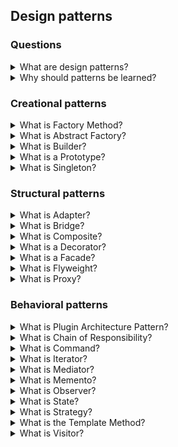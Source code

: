 ## Design patterns

### Questions

<details>
  <summary>What are design patterns?</summary>

Design patterns are standard solutions to common problems in a software design. Each design pattern provides a customized blueprint for exacting problems. As a result, you cannot copy a pattern in your program, but you can use it as a design solution to your problem. The design patterns could be confused with algorithms because both concepts describe standard solutions to some known targets. But while an algorithm has always defined a clear set of actions, a pattern is a more high-level description of a solution.

[More >>](https://refactoring.guru/design-patterns/what-is-pattern)

</details>

<details>
  <summary>Why should patterns be learned?</summary>
  
  The truth is that a programmer can work without knowledge about patterns. Moreover, in this case, he can implement a pattern solution without knowing about it. So, why is it needed to learn them?

There are a few reasons:

1. Firstly, design patterns are a toolkit of solutions to common problems in software design. So, the programmer could solve problems using them.

2. Secondly, design patterns are a common language that allows having more effective communication.

[More >>](https://refactoring.guru/design-patterns/why-learn-patterns)

</details>

### Creational patterns

<details>
  <summary>What is Factory Method?</summary>

Factory Method is a creational design pattern that provides an interface for creating objects in a superclass but allows subclasses to alter the type of created objects.

Applicability:

- Use the factory Method when beforehand unknown types and dependencies of the objects should work.
- Use the Factory Method for providing users of your library or framework with a way to extend its internal components.
- Use the Factory Method for saving system resources by reusing the existing exemplars instead of rebuilding them each time.

Pros:

- Avoid tight coupling between the creator and the concrete products.
- Single Responsibility Principle. You can move the product creation code into one place in the program, making the code easier to support.
- Open/Closed Principle. You can introduce new types of products into the program without breaking existing client code.

Cons:

- Each new subclass increases the code complexity. The best-case scenario is when introducing the pattern into an existing hierarchy of creator classes.

[More >>](https://refactoring.guru/design-patterns/factory-method)

</details>

<details>
  <summary>What is Abstract Factory?</summary>

Abstract Factory is a creational design pattern that lets you produce families of the related objects without specifying their concrete classes.

Applicability:

- Use the Abstract Factory when code needs to work with various families of related products but not to depend on the concrete classes of those products - they might be unknown beforehand or be simplified to allow for future extensibility.

Pros:

- Be sure that the products from a factory are compatible with each other.
- Avoid tight coupling between concrete products and client code.
- Single Responsibility Principle. Extract the product creation code into one place, making the code easier to support.
- Open/Closed Principle. Introduce new variants of products without breaking existing client code.

Cons:

- Each new interface or class increases the complexity of the code.

[More >>](https://refactoring.guru/design-patterns/abstract-factory)

</details>

<details>
  <summary>What is Builder?</summary>

Builder is a creational design pattern that lets you construct complex objects step by step. The builder pattern allows producing different types and representations of an object using the same construction code.

Applicability:

- Use the Builder pattern to get rid of a 'telescopic constructor'.
- Use the Builder pattern when an application needs to create different representations of some product, for example, stone and wooden houses.
- Use the Builder to construct Composite trees or other complex objects.

Pros:

- Construct objects step-by-step, defer construction steps or run steps recursively.
- Reuse the same construction code when building various representations of products.
- Single Responsibility Principle. Isolate complex construction code from the business logic of the product.

Cons:

- The overall complexity of the code increases since the pattern requires creating multiple new classes.

[More >>](https://refactoring.guru/design-patterns/builder)

</details>

<details>
  <summary>What is a Prototype?</summary>

A Prototype is a creational design pattern that lets you copy existing objects without making your code dependent on their classes.

Applicability:

- Use the Prototype pattern when there isn't dependency from the concrete classes of copied objects in a code.
- Use the pattern when you want to reduce the number of subclasses that only differ from the initialization of their respective objects. Somebody could have created these subclasses to be able to create a new one with a specific configuration.

Pros:

- Clone objects without coupling to their concrete classes.
- Get rid of repeated initialization code in favour of cloning pre-built prototypes.
- Produce complex exemplars more conveniently.
- Get an alternative to inheritance when dealing with configuration presets.

Cons:

- Cloning complex objects that have circular references might be very tricky.

[More >>](https://refactoring.guru/design-patterns/prototype)

</details>

<details>
  <summary>What is Singleton?</summary>

Singleton is a creational design pattern that lets you ensure that a class has only one instance while providing a global access point to this instance.

Applicability:

- Use the Singleton pattern when a class in your program should have just a single instance available to all clients; for example, a single database object shared by different parts of the program.
- Use the Singleton pattern when you need stricter control over global variables.

Pros:

- You can be sure that a class has only a single instance.
- You gain a global access point to that instance.
- The initialization of the singleton object happens during the first call.

Cons:

- Single Responsibility Principle. The pattern solves two problems at the time.
- The Singleton pattern can mask unluck design, for instance, when the program components know too much about each other.
- The pattern requires special treatment in a multithreaded environment so that multiple threads cannot create a singleton object several times.
- It may be difficult to unit test the client code because many test frameworks rely on inheritance when producing mock objects. Since the constructor of the singleton class is private and overriding static methods is impossible in most languages, you will need to think of a creative way to mock the singleton.

[More >>](https://refactoring.guru/design-patterns/singleton)

</details>

### Structural patterns

<details>
  <summary>What is Adapter?</summary>

The adapter is a structural design pattern that allows objects with incompatible interfaces to collaborate.

Applicability:

- Use the adapter when you want to use some existing class, but its interface is not compatible with the rest of your code.
- Use the pattern for reusing several existing subclasses that lack some functionality, and there is not possible to add it in the superclass.

Prons:

- Single Responsibility Principle. You can separate the interface or data conversion code from the primary business logic of the program.
- Open/Closed Principle. You can introduce new types of adapters into the program without breaking the existing client code, as long as they work with the adapters through the client interface.

Cons:

- The overall complexity of the code increases because it requires introducing a set of new interfaces and classes. From time to time, changing into service is an easier way.

[More >>](https://refactoring.guru/design-patterns/adapter)

</details>

<details>
  <summary>What is Bridge?</summary>

The Bridge is a structural design pattern that lets you split a large class or a set of closely related classes into two separate hierarchies - abstraction and implementation - their implementation independent of each other.

Applicability:

- Use the Bridge pattern when you want to divide and organize a class with several functional variants (for example, if the implemented class can work with various database servers).
- Use the pattern when you need to extend a class in several orthogonal (independent) dimensions.
- Use the Bridge if you need to be able to switch implementations at runtime.

Prons:

- You can create platform-independent classes and apps.
- The client code works with high-level abstractions.
- Open/Closed Principle. You can introduce new abstractions and implementations independently from each other.
- Single Responsibility Principle. You can focus on high-level logic in the abstraction and on platform details in the implementation.

Cons:

- You might make the code more complicated by applying the pattern to a highly cohesive class.

[More >>](https://refactoring.guru/design-patterns/bridge)

</details>

<details>
  <summary>What is Composite?</summary>

Composite is a structural design pattern that lets you compose objects into tree structures and then work with these structures as if they were individual objects.

Applicability:

- Use the Composite pattern when you have to implement a tree-like object structure.
- Use it when you want the client code to treat both simple and complex elements uniformly.

Prons:

- It is possible to work with complex tree structures more conveniently: use polymorphism and recursion to your advantage.
- Open/Closed Principle. You can introduce new element types into the app without breaking the existing code, which now works with the object tree.

Cons:

- It is difficult to provide a shared interface for classes whose functionality differs too much. In base scenarios, there is possible to overgeneralize the component interface, making it harder to comprehend.

[More >>](https://refactoring.guru/design-patterns/composite)

</details>

<details>
  <summary>What is a Decorator?</summary>

The decorator is a structural design pattern that lets you attach new behaviours to objects by placing these objects inside specialized wrapper objects that contain the behaviours.

Applicability:

- Use the Decorator pattern when it is possible to increase behaviours at runtime without breaking the code that uses these objects.
- Use it when it is impossible to extend behaviour using inheritance.

Prons:

- It is possible to extend a behaviour without making a new subclass.
- It is possible to add or remove responsibilities from an object at runtime.
- It is possible to combine several behaviours by wrapping an object into multiple decorators.
- Single Responsibility Principle. You can divide a monolithic class that implements many possible variants of behaviour into several smaller ones.

Cons:

- It is hard to remove a specific wrapper from the wrappers stack.
- It is hard to implement a decorator with independent behaviour from the stack.
- The initial configuration code of layers might look pretty ugly.

[More >>](https://refactoring.guru/design-patterns/decorator)

</details>

<details>
  <summary>What is a Facade?</summary>

It is a structural design pattern that provides a simplified interface to a library, a framework, or any other complex set of classes.

Applicability:

- Use the Facade pattern when you need to have a limited but straightforward interface to a complex subsystem.
- Use the Facade when you want to structure a subsystem into layers.

Prons:

- It is possible to isolate your code from the complexity of a subsystem.
  Cons:
- A facade can become a god object coupled to all classes of an app.

[More >>](https://refactoring.guru/design-patterns/facade)

</details>

<details>
  <summary>What is Flyweight?</summary>

Flyweight is a structural design pattern that lets you fit more objects into the available amount of RAM by sharing common parts of the state between multiple exemplars instead of keeping all of the data in each object.

Applicability:

- Use the Flyweight pattern only when it is needed to optimize used RAM.

Prons:

- It is possible to save lots of RAM, assuming your program has tons of similar objects.

Cons:

- It is possible to trade RAM over CPU cycles when some context data needs recalculation each time somebody calls a flyweight method.
- The code becomes much more complicated. New team members will always be wondering about the state.

[More >>](https://refactoring.guru/design-patterns/flyweight)

</details>

<details>
  <summary>What is Proxy?</summary>

Proxy is a structural design pattern that provides a substitute or placeholder for another object. A proxy controls access to the original one, allowing it to perform something either before or after the request gets through to the original one.

Applicability:

- Lazy initialization.
- Access control (protection proxy).
- Logging requests (logging proxy).
- Caching request results (caching proxy).
- Smart reference.

Prons:

- It is possible to control the service object without clients knowing about it.
- It is possible to manage the lifecycle of the service object when clients do not care about it.
- The proxy works even if the service object is not ready or is not available.
- Open/Closed Principle. You can introduce new proxies without changing the service or clients.

Cons:

- The code may become more complicated since you need to introduce a lot of new classes.

[More >>](https://refactoring.guru/design-patterns/proxy)

</details>

### Behavioral patterns

<details>
  <summary>What is Plugin Architecture Pattern?</summary>

The Plugin Architecture Pattern allows to increase system functionality by plugins. It is possible to replace and combine plugins without necessitating new relations. The system uses plugins through the abstraction layer of extension points. When you implement plugin architecture, you need to make room for new features. It should be easy to add new functionality as a plugin.

</details>

<details>
  <summary>What is Chain of Responsibility?</summary>

Cin of Responsibility is a behavioural design pattern that lets you pass requests along a chain of handlers. Each handler decides thao process the request or move it on to the next handler in the chain.

Applicability:

- Use the Chain of Responsibility pattern when an expected program process different kinds of requests in various ways, but the exact types of requests and their sequences are unknown beforehand.
- Use it when it is essential to execute several handlers in a particular order.
- Use the CoR pattern when the set of handlers and their order are supposed to change at runtime.

Prons:

- You can control the order of request handling.
- Single Responsibility Principle. It is possible to decouple classes that invoke operations from them.
- Open/Closed Principle. You can introduce new handlers into the app without breaking the existing client code.

Cons:

- Some requests may end up unhandled.

[More >>](https://refactoring.guru/design-patterns/chain-of-responsibility)

</details>

<details>
  <summary>What is Command?</summary>

It is a behavioural design pattern that turns a request into a stand-alone object that contains all information about it. This transformation lets you pass requests to method arguments, delay or queue a request execution, and support undoable operations.

Applicability:

- Use the Command pattern when you want to parametrize objects with operations.
- Use the Command pattern when you want to queue operations, schedule their execution, or execute them remotely.
- Use the Command pattern when an application can reverse operations.

Prons:

- Single Responsibility Principle. It is possible to decouple classes that invoke operations from them that perform these operations.
- Open/Closed Principle. You can introduce new commands into the app without breaking existing client code.
- You can implement undo/redo.
- You can implement deferred execution of operations.
- You can assemble a set of simple commands into a complex one.

Cons:

- The code may become more complicated since introducing a whole new layer between senders and receivers.

[More >>](https://refactoring.guru/design-patterns/command)

</details>

<details>
  <summary>What is Iterator?</summary>

Iterator is a behavioural design pattern that lets you traverse elements of a collection without exposing its underlying representation (list, stack, tree, etc.).

Applicability:

- Use the Iterator pattern when element collection has a complex data structure under the hood, but you want to hide its complexity from clients (either for convenience or security reasons).
- Use the pattern to reduce duplication of the traversal code across your app.
- Use the Iterator when it is possible to traverse different data structures or when types of these structures are unknown beforehand.

Prons:

- Single Responsibility Principle. You can clean up the client code and the collections by extracting bulky traversal algorithms into separate classes.
- Open/Closed Principle. You can implement new types of collections and iterators and pass them to existing code without breaking anything.
- It is possible to iterate over the same collection in parallel because each iterative object contains its iteration state.
- For the same reason, it is possible to delay an iteration and continue it when needed.

Cons:

- Applying the pattern can be overkill if your app only works with simple collections.
- Using an iterator may be less efficient than going through elements of some specialized structure.

[More >>](https://refactoring.guru/design-patterns/iterator)

</details>

<details>
  <summary>What is Mediator?</summary>

The Mediator is a behavioural design pattern that lets to reduce chaotic dependencies between objects. It restricts direct communications between exemplars and forces those to collaborate only via a mediator.

Applicability:

- Use the Mediator pattern when it is hard to change some of the classes.
- Use it when it is possible to reuse a component in a different program.
- Use the Mediator when you find yourself creating tons of component subclasses.

Prons:

- Single Responsibility Principle. It is possible to extract the communications between various components into a single place, making it easier to comprehend and maintain.
- Open/Closed Principle. It is possible to introduce new mediators without having to change the components.
- It is possible to reduce coupling between various components of a program.
- It is possible to reuse individual components easier.

Cons:

- Over time a mediator can evolve into a God Object.

[More >>](https://refactoring.guru/design-patterns/mediator)

</details>

<details>
  <summary>What is Memento?</summary>

Memento is a behavioural design pattern that lets you save and restore the previous state of an object without revealing the details of its implementation.

Applicability:

- Use the Memento pattern when you want to produce snapshots of the object state for the ability to restore a previous state of the object.
- Use it when direct access to the object fields/getters/setters violates its encapsulation.

Prons:

- It is possible to produce snapshots of the state without violating its encapsulation.
- It is possible to simplify the code by letting the caretaker maintain the history of the state.

Cons:

- The app might consume lots of RAM if clients create mementoes too often.
- Caretakers should track the lifecycle to be able to destroy obsolete mementoes.
- Most dynamic programming languages, such as PHP, Python and JavaScript, don't guarantee that the state within the Memento stays untouched.

[More >>](https://refactoring.guru/design-patterns/memento)

</details>

<details>
  <summary>What is Observer?</summary>

It is a behavioural design pattern that lets you define a subscription mechanism to notify multiple objects about any events.

Applicability:

- Use the Observer pattern when changes to the state of one object may require changing other ones, and the set of the object is unknown beforehand or changes dynamically.
- Use the pattern when some parts in an app must observe others, but only for a limited time or in specific cases.

Prons:

- Open/Closed Principle. You can introduce new subscriber classes without changing the code (and vice versa if there is a publisher interface).
- You can establish relations between objects at runtime.

Cons:

- Subscribers get notifications in random order.

[More >>](https://refactoring.guru/design-patterns/observer)

</details>

<details>
  <summary>What is State?</summary>

It is a behavioural design pattern that lets an object alter its behaviour when its internal state changes.

Applicability:

- Use the State pattern when you have an object that behaves differently depending on its current one, the number of states is enormous, and the state-specific code changes frequently.
- Use the pattern when you have a class polluted with massive conditionals that alter how the class behaves according to the current values of the class fields.
- Use State when you have a lot of duplicate code across similar states and transitions of a condition-based state machine.

Prons:

- Single Responsibility Principle. Organize the code related to particular states into separate classes.
- Open/Closed Principle. Introduce new states without changing existing state classes or the context.
- Simplify the code of the context by eliminating bulky state machine conditionals.

Cons:

- Applying the pattern can be overkill if a state machine has only a few states or rarely changes.

[More >>](https://refactoring.guru/design-patterns/state)

</details>

<details>
  <summary>What is Strategy?</summary>

Strategy is a behavioural design pattern that lets you define a family of algorithms, but each of them into a separate class, and make their objects interchangeable. The pattern could be useful for Open-Close principle because allows to add new functionality by new strategy.

Applicability:

- Use the Strategy pattern when you want to use different variants of an algorithm within an object and switch from one algorithm to another during runtime.
- Use the Strategy when you have a lot of similar classes that only differ in executing some behaviour.
- Use the pattern to isolate the business logic from the implementation details of algorithms that may not be as important.
- Use it when your class has a massive conditional operator that switches between different variants of the same algorithm.

Prons:

- You can swap algorithms used inside an object at runtime.
- You can isolate the implementation details of an algorithm from the code that uses it.
- You can replace inheritance with composition.
- Open/Closed Principle. You can introduce new strategies without having to change the context.

Cons:

- If you only have a couple of algorithms and they rarely change, there is no real reason to overcomplicate the program with new classes and interfaces that come along with the pattern.
- Clients must be aware of the differences between strategies to be able to select a proper one.
- Many modern programming languages have functional type support that lets you implement different versions of an algorithm inside a set of anonymous functions.

[More >>](https://refactoring.guru/design-patterns/strategy)

</details>

<details>
  <summary>What is the Template Method?</summary>

Template Method is a behavioural design pattern that defines the skeleton of an algorithm in the superclass but lets subclasses override specific steps of the algorithm without changing its structure. Also could be useful for the Open-Close principle.

Applicability:

- Use the Template Method pattern when you want to let clients extend only steps of an algorithm, but not the whole algorithm or its structure.
- Use the pattern when you have several classes that contain almost identical algorithms with some minor differences. As a result, you might need to modify all when the algorithm changes.

Prons:

- You can let clients override only certain parts of a large algorithm, making them less affected by changes into other parts of the algorithm.
- You can pull the duplicate code into a superclass.

Cons:

- You might violate the Liskov Substitution Principle by suppressing a default step implementation via a subclass.
  Template methods tend to be harder to maintain the more steps they have.

[More >>](https://refactoring.guru/design-patterns/template-method)

</details>

<details>
  <summary>What is Visitor?</summary>

It is a behavioural design pattern that lets you separate algorithms from the objects on which they operate.

Applicability:

- Use the Visitor when you need to operate on all elements of a complex object structure (for example, an object tree).
- Use the Visitor to clean up the business logic of auxiliary behaviours.
- Use the pattern when a behaviour makes sense only in some classes of a class hierarchy, but not in others.

Prons:

- Open/Closed Principle. You can introduce a new behaviour that can work with objects of different classes without changing these classes.
- Single Responsibility Principle. You can move multiple versions of the same behaviour into the same class.
- A visitor object can accumulate some information while working with various. It might be handy when you want to traverse some complex object structure, such as an object tree, and apply one to each object of this structure.

Cons:

- You need to update all visitors each time a class gets added to or removed from the element hierarchy.
- Visitors might lack the necessary access to the private fields and methods of the elements

[More >>](https://refactoring.guru/design-patterns/visitor)

</details>
